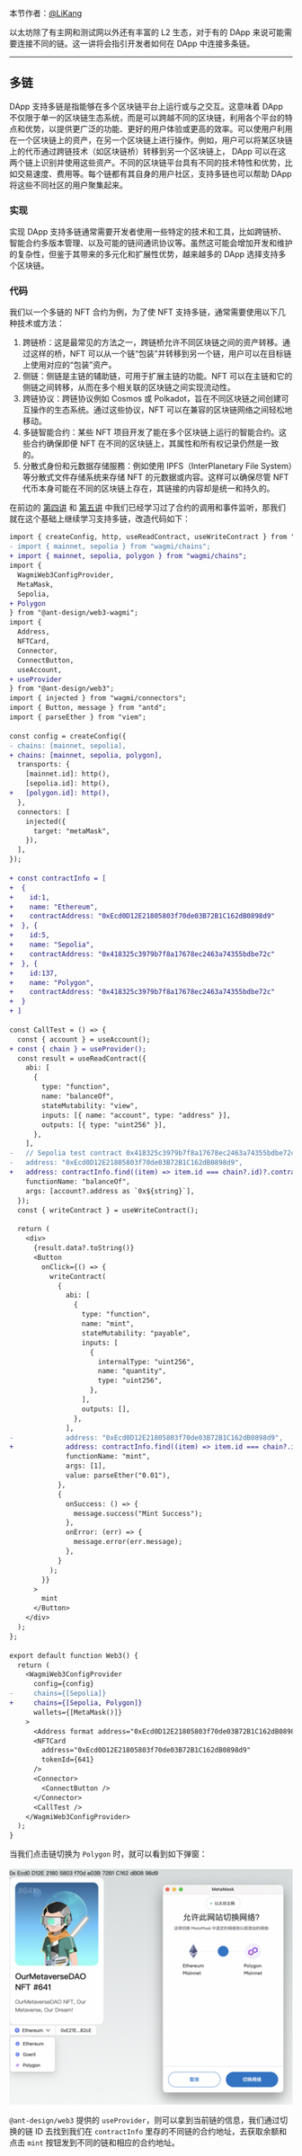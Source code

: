 本节作者：[@LiKang](https://x.com/banlideli)

以太坊除了有主网和测试网以外还有丰富的 L2 生态，对于有的 DApp 来说可能需要连接不同的链。这一讲将会指引开发者如何在 DApp 中连接多条链。

---

## 多链

DApp 支持多链是指能够在多个区块链平台上运行或与之交互。这意味着 DApp 不仅限于单一的区块链生态系统，而是可以跨越不同的区块链，利用各个平台的特点和优势，以提供更广泛的功能、更好的用户体验或更高的效率。可以使用户利用在一个区块链上的资产，在另一个区块链上进行操作。例如，用户可以将某区块链上的代币通过跨链技术（如区块链桥）转移到另一个区块链上， DApp 可以在这两个链上识别并使用这些资产。不同的区块链平台具有不同的技术特性和优势，比如交易速度、费用等。每个链都有其自身的用户社区，支持多链也可以帮助 DApp 将这些不同社区的用户聚集起来。

### 实现

实现 DApp 支持多链通常需要开发者使用一些特定的技术和工具，比如跨链桥、智能合约多版本管理、以及可能的链间通讯协议等。虽然这可能会增加开发和维护的复杂性，但鉴于其带来的多元化和扩展性优势，越来越多的 DApp 选择支持多个区块链。

### 代码

我们以一个多链的 NFT 合约为例，为了使 NFT 支持多链，通常需要使用以下几种技术或方法：

1. 跨链桥：这是最常见的方法之一，跨链桥允许不同区块链之间的资产转移。通过这样的桥，NFT 可以从一个链“包装”并转移到另一个链，用户可以在目标链上使用对应的“包装”资产。
2. 侧链：侧链是主链的辅助链，可用于扩展主链的功能。NFT 可以在主链和它的侧链之间转移，从而在多个相关联的区块链之间实现流动性。
3. 跨链协议：跨链协议例如 Cosmos 或 Polkadot，旨在不同区块链之间创建可互操作的生态系统。通过这些协议，NFT 可以在兼容的区块链网络之间轻松地移动。
4. 多链智能合约：某些 NFT 项目开发了能在多个区块链上运行的智能合约。这些合约确保即便 NFT 在不同的区块链上，其属性和所有权记录仍然是一致的。
5. 分散式身份和元数据存储服務：例如使用 IPFS（InterPlanetary File System）等分散式文件存储系统来存储 NFT 的元数据或内容。这样可以确保尽管 NFT 代币本身可能在不同的区块链上存在，其链接的内容却是统一和持久的。

在前边的 [第四讲](./04_CallContract/readme.md) 和 [第五讲](./05_Events/readme.md) 中我们已经学习过了合约的调用和事件监听，那我们就在这个基础上继续学习支持多链，改造代码如下：

```diff
import { createConfig, http, useReadContract, useWriteContract } from "wagmi";
- import { mainnet, sepolia } from "wagmi/chains";
+ import { mainnet, sepolia, polygon } from "wagmi/chains";
import {
  WagmiWeb3ConfigProvider,
  MetaMask,
  Sepolia,
+ Polygon
} from "@ant-design/web3-wagmi";
import {
  Address,
  NFTCard,
  Connector,
  ConnectButton,
  useAccount,
+ useProvider
} from "@ant-design/web3";
import { injected } from "wagmi/connectors";
import { Button, message } from "antd";
import { parseEther } from "viem";

const config = createConfig({
- chains: [mainnet, sepolia],
+ chains: [mainnet, sepolia, polygon],
  transports: {
    [mainnet.id]: http(),
    [sepolia.id]: http(),
+   [polygon.id]: http(),
  },
  connectors: [
    injected({
      target: "metaMask",
    }),
  ],
});

+ const contractInfo = [
+  {
+    id:1,
+    name: "Ethereum",
+    contractAddress: "0xEcd0D12E21805803f70de03B72B1C162dB0898d9"
+  }, {
+    id:5,
+    name: "Sepolia",
+    contractAddress: "0x418325c3979b7f8a17678ec2463a74355bdbe72c"
+  }, {
+    id:137,
+    name: "Polygon",
+    contractAddress: "0x418325c3979b7f8a17678ec2463a74355bdbe72c"
+  }
+ ]

const CallTest = () => {
  const { account } = useAccount();
+ const { chain } = useProvider();
  const result = useReadContract({
    abi: [
      {
        type: "function",
        name: "balanceOf",
        stateMutability: "view",
        inputs: [{ name: "account", type: "address" }],
        outputs: [{ type: "uint256" }],
      },
    ],
-   // Sepolia test contract 0x418325c3979b7f8a17678ec2463a74355bdbe72c
-   address: "0xEcd0D12E21805803f70de03B72B1C162dB0898d9",
+   address: contractInfo.find((item) => item.id === chain?.id)?.contractAddress as `0x${string}`,
    functionName: "balanceOf",
    args: [account?.address as `0x${string}`],
  });
  const { writeContract } = useWriteContract();

  return (
    <div>
      {result.data?.toString()}
      <Button
        onClick={() => {
          writeContract(
            {
              abi: [
                {
                  type: "function",
                  name: "mint",
                  stateMutability: "payable",
                  inputs: [
                    {
                      internalType: "uint256",
                      name: "quantity",
                      type: "uint256",
                    },
                  ],
                  outputs: [],
                },
              ],
-             address: "0xEcd0D12E21805803f70de03B72B1C162dB0898d9",
+             address: contractInfo.find((item) => item.id === chain?.id)?.contractAddress as `0x${string}`,
              functionName: "mint",
              args: [1],
              value: parseEther("0.01"),
            },
            {
              onSuccess: () => {
                message.success("Mint Success");
              },
              onError: (err) => {
                message.error(err.message);
              },
            }
          );
        }}
      >
        mint
      </Button>
    </div>
  );
};

export default function Web3() {
  return (
    <WagmiWeb3ConfigProvider
      config={config}
-     chains={[Sepolia]}
+     chains={[Sepolia, Polygon]}
      wallets={[MetaMask()]}
    >
      <Address format address="0xEcd0D12E21805803f70de03B72B1C162dB0898d9" />
      <NFTCard
        address="0xEcd0D12E21805803f70de03B72B1C162dB0898d9"
        tokenId={641}
      />
      <Connector>
        <ConnectButton />
      </Connector>
      <CallTest />
    </WagmiWeb3ConfigProvider>
  );
}
```

当我们点击链切换为 `Polygon` 时，就可以看到如下弹窗：

![切换链](./img/image.png)

`@ant-design/web3` 提供的 `useProvider`，则可以拿到当前链的信息，我们通过切换的链 ID 去找到我们在 `contractInfo` 里存的不同链的合约地址，去获取余额和点击 `mint` 按钮发到不同的链和相应的合约地址。
